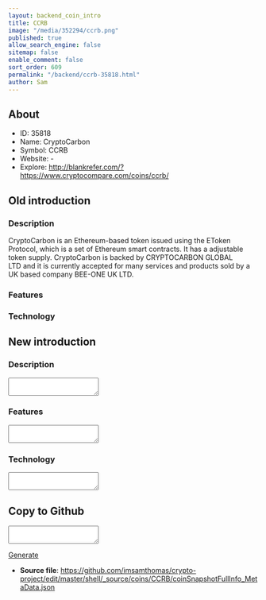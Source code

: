 ```yaml
---
layout: backend_coin_intro
title: CCRB
image: "/media/352294/ccrb.png"
published: true
allow_search_engine: false
sitemap: false
enable_comment: false
sort_order: 609
permalink: "/backend/ccrb-35818.html"
author: Sam
---
```


## About

- ID: 35818
- Name: CryptoCarbon
- Symbol: CCRB
- Website: -
- Explore: http://blankrefer.com/?https://www.cryptocompare.com/coins/ccrb/


## Old introduction

### Description

<p>CryptoCarbon is an Ethereum-based token issued using the EToken Protocol, which is a set of Ethereum smart contracts. It has a adjustable token supply. CryptoCarbon is backed by CRYPTOCARBON GLOBAL LTD and it is currently accepted for many services and products sold by a UK based company BEE-ONE UK LTD. </p>

### Features


### Technology




## New introduction


### Description
<textarea id="meta_description" name="description"></textarea>

### Features
<textarea id="meta_features" name="features"></textarea>

### Technology
<textarea id="meta_technology" name="technology"></textarea>


## Copy to Github

<textarea id="coinsnapshotfullinfo_metadata"></textarea>

<a href="#gen" onclick="generateMetaDatJson()">Generate</a>

- **Source file**: <a href="https://github.com/imsamthomas/crypto-project/edit/master/shell/_source/coins/CCRB/coinSnapshotFullInfo_MetaData.json">https://github.com/imsamthomas/crypto-project/edit/master/shell/_source/coins/CCRB/coinSnapshotFullInfo_MetaData.json</a>

